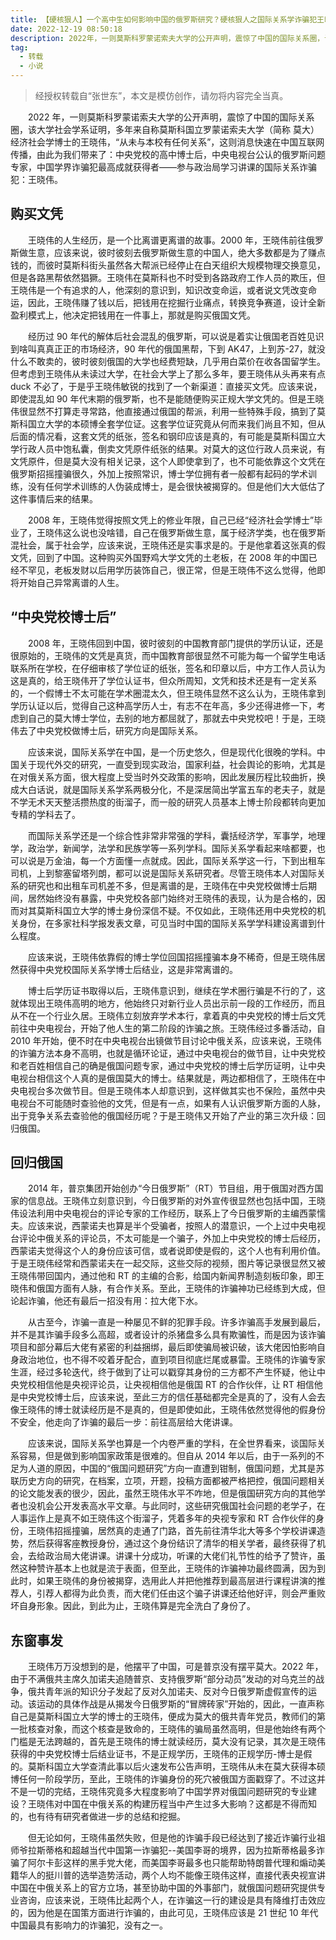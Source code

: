```yaml
---
title: 【硬核狠人】一个高中生如何影响中国的俄罗斯研究？硬核狠人之国际关系学诈骗犯王晓伟（转载）
date: 2022-12-19 08:50:18
description: 2022年，一则莫斯科罗蒙诺索夫大学的公开声明，震惊了中国的国际关系圈，该大学社会学系证明，多年来自称莫斯科国立罗蒙诺索夫大学（简称 莫大）经济社会学博士的王晓伟，“从未与本校有任何关系”，这则消息快速在中国互联网传播，由此为我们带来了：中央党校的高中博士后，中央电视台公认的俄罗斯问题专家，中国学界诈骗犯最高成就获得者--参与zz局学习讲课的国际关系诈骗犯：王晓伟。
tag: 
  - 转载
  - 小说
---
```


> 经授权转载自“张世东”，本文是模仿创作，请勿将内容完全当真。

　　2022 年，一则莫斯科罗蒙诺索夫大学的公开声明，震惊了中国的国际关系圈，该大学社会学系证明，多年来自称莫斯科国立罗蒙诺索夫大学（简称 莫大）经济社会学博士的王晓伟，“从未与本校有任何关系”，这则消息快速在中国互联网传播，由此为我们带来了：中央党校的高中博士后，中央电视台公认的俄罗斯问题专家，中国学界诈骗犯最高成就获得者——参与政治局学习讲课的国际关系诈骗犯：王晓伟。

## 购买文凭

　　王晓伟的人生经历，是一个比离谱更离谱的故事。2000 年，王晓伟前往俄罗斯做生意，应该来说，彼时彼刻去俄罗斯做生意的中国人，绝大多数都是为了赚点钱的，而彼时莫斯科街头虽然各大帮派已经停止在白天组织大规模物理交换意见，但是各路黑帮依然猖獗。王晓伟在莫斯科也不时受到各路政府工作人员的欺压，但王晓伟是一个有追求的人，他深刻的意识到，知识改变命运，或者说文凭改变命运，因此，王晓伟赚了钱以后，把钱用在挖掘行业痛点，转换竞争赛道，设计全新盈利模式上，他决定把钱用在一件事上，那就是购买俄国文凭。

　　经历过 90 年代的解体后社会混乱的俄罗斯，可以说是着实让俄国老百姓见识到啥叫真真正正的市场经济，90 年代的俄国黑帮，下到 AK47，上到苏-27，就没什么不敢卖的，彼时彼刻俄国的大学也经费短缺，几乎用白菜价在收各国留学生。但考虑到王晓伟从未读过大学，在社会大学上了那么多年，要王晓伟从头再来有点 duck 不必了，于是乎王晓伟敏锐的找到了一个新渠道：直接买文凭。应该来说，即使混乱如 90 年代末期的俄罗斯，也不是能随便购买正规大学文凭的。但是王晓伟很显然不打算走寻常路，他直接通过俄国的帮派，利用一些特殊手段，搞到了莫斯科国立大学的本硕博全套学位证。这套学位证究竟从何而来我们尚且不知，但从后面的情况看，这套文凭的纸张，签名和钢印应该是真的，有可能是莫斯科国立大学行政人员中饱私囊，倒卖文凭原件纸张的结果。对莫大的这位行政人员来说，有文凭原件，但是莫大没有相关记录，这个人即使拿到了，也不可能依靠这个文凭在俄罗斯招摇撞骗很久，外加上按照常识，博士学位拥有者一般都有起码的学术训练，没有任何学术训练的人伪装成博士，是会很快被揭穿的。但是他们大大低估了这件事情后来的结果。

　　2008 年，王晓伟觉得按照文凭上的修业年限，自己已经“经济社会学博士”毕业了，王晓伟这么说也没啥错，自己在俄罗斯做生意，属于经济学类，也在俄罗斯混社会，属于社会学，应该来说，王晓伟还是实事求是的。于是他拿着这张真的假文凭，回到了中国。这种购买外国野鸡大学文凭的土老板，在 2008 年的中国已经不罕见，老板发财以后用学历装饰自己，很正常，但是王晓伟不这么觉得，他即将开始自己异常离谱的人生。

## “中央党校博士后”

　　2008 年，王晓伟回到中国，彼时彼刻的中国教育部门提供的学历认证，还是很原始的，王晓伟的文凭是真货，而中国教育部很显然不可能为每一个留学生电话联系所在学校，在仔细审核了学位证的纸张，签名和印章以后，中方工作人员认为这是真的，给王晓伟开了学位认证书，但众所周知，文凭和技术还是有一定关系的，一个假博士不太可能在学术圈混太久，但王晓伟显然不这么认为，王晓伟拿到学历认证以后，觉得自己这种高学历人士，有志不在年高，多少还得进修一下，考虑到自己的莫大博士学位，去别的地方都屈就了，那就去中央党校吧！于是，王晓伟去了中央党校做博士后，研究方向是国际关系。

　　应该来说，国际关系学在中国，是一个历史悠久，但是现代化很晚的学科。中国关于现代外交的研究，一直受到现实政治，国家利益，社会舆论的影响，尤其是在对俄关系方面，很大程度上受当时外交政策的影响，因此发展历程比较曲折，换成大白话说，就是国际关系学系两极分化，不是深居简出学富五车的老夫子，就是不学无术天天整活攒热度的街溜子，而一般的研究人员基本上博士阶段都转向更加专精的学科去了。

　　而国际关系学还是一个综合性非常非常强的学科，囊括经济学，军事学，地理学，政治学，新闻学，法学和民族学等一系列学科。国际关系学看起来啥都要，也可以说是万金油，每一个方面懂一点就成。因此，国际关系学这一行，下到出租车司机，上到黎塞留塔列朗，都可以说是国际关系研究者。尽管王晓伟本人对国际关系的研究也和出租车司机差不多，但是离谱的是，王晓伟在中央党校做博士后期间，居然始终没有暴露，中央党校各部门始终对王晓伟的表现，认为是合格的，因而对其莫斯科国立大学的博士身份深信不疑。不仅如此，王晓伟还用中央党校的机关身份，在多家社科学报发表文章，可见当时中国的国际关系学学科建设离谱到什么程度。

　　应该来说，王晓伟依靠假的博士学位回国招摇撞骗本身不稀奇，但是王晓伟居然获得中央党校国际关系学博士后结业，这是非常离谱的。

　　博士后学历证书取得以后，王晓伟意识到，继续在学术圈行骗是不行的了，这就体现出王晓伟高明的地方，他始终只对新行业人员出示前一段的工作经历，而且从不在一个行业久居。王晓伟立刻放弃学术本行，拿着真的中央党校的博士后文凭前往中央电视台，开始了他人生的第二阶段的诈骗之旅。王晓伟经过多番活动，自 2010 年开始，便不时在中央电视台出镜做节目讨论中俄关系，应该来说，王晓伟的诈骗方法本身不高明，也就是循环论证，通过中央电视台的做节目，让中央党校和老百姓相信自己的确是俄国问题专家，通过中央党校的博士后学历证明，让中央电视台相信这个人真的是俄国莫大的博士。结果就是，两边都相信了，王晓伟在中央电视台多次做节目。但是王晓伟本人却意识到，这样做其实也不保险，虽然中央电视台不可能随时查验他的文凭，但是有一点，如果有人认识俄罗斯方面的人脉，出于竞争关系去查验他的俄国经历呢？于是王晓伟又开始了产业的第三次升级：回归俄国。

## 回归俄国

　　2014 年，普京集团开始创办“今日俄罗斯”（RT）节目组，用于俄国对西方国家的信息战。王晓伟立刻意识到，今日俄罗斯的对外宣传很显然也包括中国，王晓伟设法利用中央电视台的评论专家的工作经历，联系上了今日俄罗斯的主编西蒙懦夫。应该来说，西蒙诺夫也算是半个受骗者，按照人的潜意识，一个上过中央电视台评论中俄关系的评论员，不太可能是一个骗子，外加上中央党校的博士后经历，西蒙诺夫觉得这个人的身份应该可信，或者说即使是假的，这个人也有利用价值。于是王晓伟经常和西蒙诺夫在一起交际，这些交际的视频，图片等记录很显然又被王晓伟带回国内，通过他和 RT 的主编的合影，给国内新闻界制造刻板印象，即王晓伟和俄国方面有人脉，有合作关系。至此，王晓伟的诈骗神功已经练到大成，但论起诈骗，他还有最后一招没有用：拉大佬下水。

　　从古至今，诈骗一直是一种屡见不鲜的犯罪手段。许多诈骗高手发展到最后，并不是其诈骗手段多么高超，或者设计的杀猪盘多么具有欺骗性，而是因为该诈骗项目和部分幕后大佬有紧密的利益捆绑，最后即使骗局被识破，该大佬因怕影响自身政治地位，也不得不咬着牙配合，直到项目彻底烂尾或暴雷。王晓伟的诈骗专家生涯，经过多轮迭代，终于做到了让可以戳穿其身份的三方都不产生怀疑，他让中央党校相信他是央视评论员，让央视相信他是俄国 RT 的合作伙伴，让 RT 相信他是中央党校博士后，应该来说，至此三方的信任基础都完全是真的了，没有人会去像王晓伟的博士就读经历是不是真的，但是即使如此，王晓伟依然觉得他的假身份不安全，他走向了诈骗的最后一步：前往高层给大佬讲课。

　　应该来说，国际关系学也算是一个内卷严重的学科，在全世界看来，谈国际关系容易，但是做到影响国家政策是很难的。但自从 2014 年以后，由于一系列的不足为人道的原因，中国的“俄国问题研究”方向一直遭到钳制，俄国问题，尤其是苏联历史方向的研究，在档案，立项，开题，投稿方面都被严格把控，俄国问题相关的论文能发表的很少，因此，虽然王晓伟水平不咋地，但是俄国研究方向的其他学者也没机会公开发表高水平文章。与此同时，这些研究俄国社会问题的老学子，在人事运作上是真不如王晓伟这个街溜子，凭着多年的央视专家和 RT 合作伙伴的身份，王晓伟招摇撞骗，居然真的走通了门路，首先前往清华北大等多个学校讲课造势，然后获得客座教授身份，通过这个身份结识了清华的相关学者，最终获得了机会，去给政治局大佬讲课。讲课十分成功，听课的大佬们礼节性的给予了赞许，虽然这种赞许基本上也就是流于表面，但至此，王晓伟的诈骗神功最终圆满，因为到此时，如果王晓伟的身份被揭穿，选用此人并把他推荐到最高层进行课程讲演的推荐人，引荐人都得为此负责，而大佬们任由这个骗子讲课还给他好评，则会严重败坏自身形象。因此，到此为止，王晓伟算是完全洗白了身份了。

## 东窗事发

　　王晓伟万万没想到的是，他摆平了中国，可是普京没有摆平莫大。2022 年，由于不满俄共主席久加诺夫追随普京、支持俄罗斯“部分动员”发动的对乌克兰的战争，俄共青年派的知识分子发起了反对久加诺夫、反对今日俄罗斯虚假宣传的运动。该运动的具体作战是从揭发今日俄罗斯的“冒牌砖家”开始的，因此，一直声称自己是莫斯科国立大学的博士的王晓伟，便成为莫大的俄共青年党员，教师们的第一批核查对象，而这个核查是致命的，王晓伟的骗局虽然高明，但是他始终有两个门槛是无法跨越的，首先是王晓伟的博士就读经历，莫大没有记录，其次是王晓伟获得的中央党校博士后结业证书，不是正规学历，王晓伟的正规学历-博士是假的。莫斯科国立大学查清此事以后火速发布公告声明，王晓伟从未在莫大获得本硕博任何一阶段学历，至此，王晓伟的诈骗身份的死穴被俄国方面戳穿了。不过这并不是一切的完结，王晓伟究竟多大程度影响了中国学界对俄国问题研究的专业建设？王晓伟对中国在中俄关系的构建历程当中产生过多大影响？这都是不得而知的，也有待有研究者做进一步的总结和挖掘。

　　但无论如何，王晓伟虽然失败，但是他的诈骗手段已经达到了接近诈骗行业祖师爷拉斯蒂格和超越当代中国第一诈骗犯--美国李哥的境界，因为拉斯蒂格最多诈骗了阿尔卡彭这样的黑手党大佬，而美国李哥最多也只能帮助特朗普代理和煽动美籍华人的挺川普的选举造势活动，两个人均不能像王晓伟这样，直接代表央视宣讲中国在中俄关系上的官方立场，甚至协助中国的外事部门，就俄国问题研究提供专业咨询，应该来说，王晓伟比起两个人，在诈骗这一行的建设是具有降维打击效应的，因为他是在国策方面进行诈骗的，由此可见，王晓伟应该是 21 世纪 10 年代中国最具有影响力的诈骗犯，没有之一。
